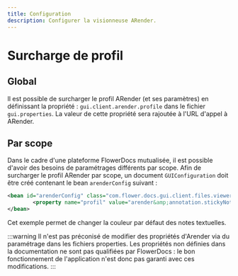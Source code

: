 ```yaml
---
title: Configuration
description: Configurer la visionneuse ARender.
---
```


# Surcharge de profil 

## Global 

Il est possible de surcharger le profil ARender (et ses paramètres) en définissant la propriété : ``gui.client.arender.profile`` dans le fichier ``gui.properties``. La valeur de cette propriété sera rajoutée à l'URL d'appel à ARender.


## Par scope 

Dans le cadre d'une plateforme FlowerDocs mutualisée, il est possible d'avoir des besoins de paramétrages différents par scope. Afin de surcharger le profil ARender par scope, un document `GUIConfiguration` doit être créé contenant le bean `arenderConfig` suivant : 

```xml 
<bean id="arenderConfig" class="com.flower.docs.gui.client.files.viewer.ARenderConfiguration" scope="singleton">
		<property name="profil" value="arender&amp;annotation.stickyNote.default.color=%23000000" />
</bean>
```

Cet exemple permet de changer la couleur par défaut des notes textuelles. 

:::warning
Il n'est pas préconisé de modifier des propriétés d'Arender via du paramétrage dans les fichiers properties. Les propriétés non définies dans la documentation ne sont pas qualifiées par FlowerDocs : le bon fonctionnement de l'application n'est donc pas garanti avec ces modifications.
:::